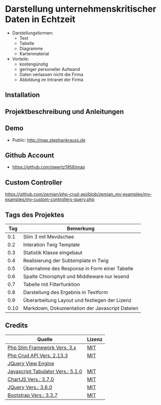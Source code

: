 # Darstellung unternehmenskritischer Daten in Echtzeit
+ Darstellungsformen:
	+ Text
	+ Tabelle
	+ Diagramme
	+ Kartenmaterial
+ Vorteile:
	+ kostengünstig
	+ geringer personeller Aufwand
	+ Daten verlassen nicht die Firma
	+ Abbildung im Intranet der Firma	


## Installation

## Projektbeschreibung und Anleitungen

## Demo
+ Public: http://map.stephankrauss.de

## Github Account
+ https://github.com/qwertz1958/map

## Custom Controller
https://github.com/zemian/php-crud-api/blob/zemian_my-examples/my-examples/my-custom-controllers-query.php


## Tags des Projektes

| Tag | Bemerkung |
| --- | --- |
| 0.1 | Slim 3 mit Mevdschee |
| 0.2 | Interation Twig Template |
| 0.3 | Statistik Klasse eingebaut |
| 0.4 | Realisierung der Subtemplate in Twig |
| 0.5 | Übernahme des Response in Form einer Tabelle |
| 0.6 | Spalte Chlorophyll und Middleware nur lesend |
| 0.7 | Tabelle mit Filterfunktion |
| 0.8 | Darstellung des Ergebnis in Textform |
| 0.9 | Überarbeitung Layout und festlegen der Lizenz |
| 0.10 | Markdown, Dokumentation der Javascript Dateien |


## Credits

| Quelle | Lizenz |
| --- | --- |
| [ Php Slim Framework Vers. 3.x ](https://www.slimframework.com/) |  [MIT](https://de.wikipedia.org/wiki/MIT-Lizenz)  |
| [ Php Crud API Vers. 2.13.3 ](https://github.com/mevdschee/php-crud-api) | [MIT](https://de.wikipedia.org/wiki/MIT-Lizenz) |
| [ JQuery View Engine ](https://github.com/JocaPC/jquery-view-engine) | |
| [ Javascript Tabulator Vers.: 5.1.0 ](https://github.com/olifolkerd/tabulator) | [MIT](https://de.wikipedia.org/wiki/MIT-Lizenz) |                           
| [ ChartJS Vers.: 3.7.0 ](https://github.com/chartjs/Chart.js) | [MIT](https://de.wikipedia.org/wiki/MIT-Lizenz) |
| [ JQuery Vers.: 3.6.0 ](https://github.com/jquery/jquery) | [MIT](https://de.wikipedia.org/wiki/MIT-Lizenz) |
| [ Bootstrap Vers.: 3.3.7 ](https://github.com/jquery/jquery) | [MIT](https://de.wikipedia.org/wiki/MIT-Lizenz) | 